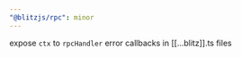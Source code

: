 ```yaml
---
"@blitzjs/rpc": minor
---
```


expose `ctx` to `rpcHandler` error callbacks in [[...blitz]].ts files

